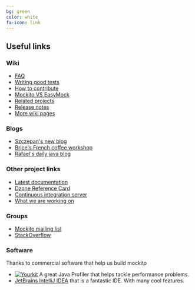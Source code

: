 ```yaml
---
bg: green
color: white
fa-icon: link
---
```


## Useful links

### Wiki
* [FAQ](https://github.com/mockito/mockito/wiki/FAQ)
* [Writing good tests](https://github.com/mockito/mockito/wiki/How-to-write-good-tests)
* [How to contribute](https://github.com/mockito/mockito/blob/release/2.x/.github/CONTRIBUTING.md)
* [Mockito VS EasyMock](https://github.com/mockito/mockito/wiki/Mockito-vs-EasyMock)
* [Related projects](https://github.com/mockito/mockito/wiki/Related-Projects)
* [Release notes](https://github.com/mockito/mockito/blob/release/2.x/doc/release-notes/official.md)
* [More wiki pages](https://github.com/mockito/mockito/wiki)

### Blogs
* [Szczepan's new blog](http://szczepiq.blogspot.com/)
* [Brice's French coffee workshop](http://blog.arkey.fr/)
* [Rafael's daily java blog](http://mydailyjava.blogspot.fr/)

### Other project links
* [Latest documentation](https://javadoc.io/doc/org.mockito/mockito-core/latest/org.mockito/org/mockito/Mockito.html)
* [Dzone Reference Card](https://dzone.com/refcardz/mockito)
* [Continuous integration server](http://travis-ci.org/mockito/mockito)
* [What we are working on](https://waffle.io/mockito/mockito)

### Groups
* [Mockito mailing list](http://groups.google.com/group/mockito)
* [StackOverflow](http://stackoverflow.com/questions/tagged/mockito)

### Software
Thanks to commercial software that help us build mockito

* [![Yourkit](https://www.yourkit.com/images/yklogo.png)](https://www.yourkit.com/java/profiler/features/) A great Java Profiler that helps tackle performance problems.
* [JetBrains IntelliJ IDEA](https://www.jetbrains.com/idea/) that is a fantastic IDE. With many cool features.

